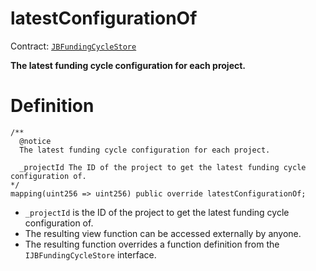 # latestConfigurationOf

Contract: [`JBFundingCycleStore`](../)​‌

**The latest funding cycle configuration for each project.**

# Definition

```solidity
/** 
  @notice 
  The latest funding cycle configuration for each project.

  _projectId The ID of the project to get the latest funding cycle configuration of.
*/
mapping(uint256 => uint256) public override latestConfigurationOf;
```

* `_projectId` is the ID of the project to get the latest funding cycle configuration of.
* The resulting view function can be accessed externally by anyone.
* The resulting function overrides a function definition from the `IJBFundingCycleStore` interface.
